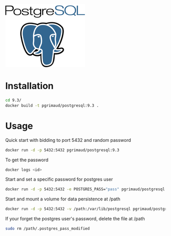 <a href="http://www.postgresql.org/" target="_blank">
    <img src="https://raw.githubusercontent.com/pascalgrimaud/docker/master/postgresql/postgresql.png"/>
</a>

# Installation
```bash
cd 9.3/
docker build -t pgrimaud/postgresql:9.3 .
```
# Usage

Quick start with bidding to port 5432 and random password
```bash
docker run -d -p 5432:5432 pgrimaud/postgresql:9.3
```

To get the password
```bash
docker logs <id>
```

Start and set a specific password for postgres user
```bash
docker run -d -p 5432:5432 -e POSTGRES_PASS="pass" pgrimaud/postgresql:9.3
```

Start and mount a volume for data persistence at /path
```bash
docker run -d -p 5432:5432 -v /path:/var/lib/postgresql pgrimaud/postgresql:9.3
```

If your forget the postgres user's password, delete the file at /path
```bash
sudo rm /path/.postgres_pass_modified
```

